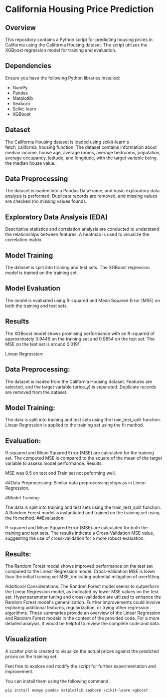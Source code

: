 # California Housing Price Prediction

## Overview
This repository contains a Python script for predicting housing prices in California using the California Housing dataset. The script utilizes the XGBoost regression model for training and evaluation.

## Dependencies
Ensure you have the following Python libraries installed:

- NumPy
- Pandas
- Matplotlib
- Seaborn
- Scikit-learn
- XGBoost

## Dataset
The California Housing dataset is loaded using scikit-learn's fetch_california_housing function. The dataset contains information about median income, house age, average rooms, average bedrooms, population, average occupancy, latitude, and longitude, with the target variable being the median house value.

## Data Preprocessing
The dataset is loaded into a Pandas DataFrame, and basic exploratory data analysis is performed. Duplicate records are removed, and missing values are checked (no missing values found).

## Exploratory Data Analysis (EDA)
Descriptive statistics and correlation analysis are conducted to understand the relationships between features. A heatmap is used to visualize the correlation matrix.

## Model Training
The dataset is split into training and test sets. The XGBoost regression model is trained on the training set.

## Model Evaluation
The model is evaluated using R-squared and Mean Squared Error (MSE) on both the training and test sets.

## Results
The XGBoost model shows promising performance with an R-squared of approximately 0.9446 on the training set and 0.9854 on the test set. The MSE on the test set is around 0.0191.

Linear Regression:
## Data Preprocessing:

The dataset is loaded from the California Housing dataset.
Features are selected, and the target variable (price_y) is separated.
Duplicate records are removed from the dataset.
## Model Training:

The data is split into training and test sets using the train_test_split function.
Linear Regression is applied to the training set using the fit method.
## Evaluation:

R-squared and Mean Squared Error (MSE) are calculated for the training set.
The computed MSE is compared to the square of the mean of the target variable to assess model performance.
Results:

MSE was 0.5 on test and Train set not peforming well. 

##Data Preprocessing:
Similar data preprocessing steps as in Linear Regression.

#Model Training:

The data is split into training and test sets using the train_test_split function.
A Random Forest model is instantiated and trained on the training set using the fit method.
##Evaluation:

R-squared and Mean Squared Error (MSE) are calculated for both the training and test sets.
The results indicate a Cross-Validation MSE value, suggesting the use of cross-validation for a more robust evaluation.
## Results:

The Random Forest model shows improved performance on the test set compared to the Linear Regression model.
Cross-Validation MSE is lower than the initial training set MSE, indicating potential mitigation of overfitting.

Additional Considerations:
The Random Forest model seems to outperform the Linear Regression model, as indicated by lower MSE values on the test set.
Hyperparameter tuning and cross-validation are utilized to enhance the Random Forest model's generalization.
Further improvements could involve exploring additional features, regularization, or trying other regression algorithms.
These summaries provide an overview of the Linear Regression and Random Forest models in the context of the provided code. For a more detailed analysis, it would be helpful to review the complete code and data.

## Visualization
A scatter plot is created to visualize the actual prices against the predicted prices on the training set.

Feel free to explore and modify the script for further experimentation and improvement.

You can install them using the following command:
```bash
pip install numpy pandas matplotlib seaborn scikit-learn xgboost




